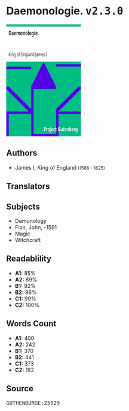 # Daemonologie. <kbd>v2.3.0</kbd>

![](./cover.medium.jpg "")

## Authors


 - James I, King of England <small>(1566 - 1625)</small>

## Translators



## Subjects


 - Demonology
 - Fian, John, -1591
 - Magic
 - Witchcraft

## Readablility


 - **A1:** 85%
 - **A2:** 89%
 - **B1:** 92%
 - **B2:** 96%
 - **C1:** 99%
 - **C2:** 100%

## Words Count


 - **A1:** 400
 - **A2:** 242
 - **B1:** 370
 - **B2:** 441
 - **C1:** 373
 - **C2:** 182

## Source


<kbd>GUTHENBURGE:25929</kbd>
